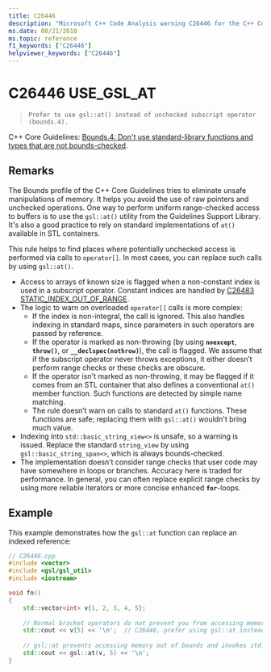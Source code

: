 ```yaml
---
title: C26446
description: "Microsoft C++ Code Analysis warning C26446 for the C++ Core Guidelines case Bounds.4."
ms.date: 08/21/2010
ms.topic: reference
f1_keywords: ["C26446"]
helpviewer_keywords: ["C26446"]
---
```

# C26446 USE_GSL_AT

> `Prefer to use gsl::at() instead of unchecked subscript operator (bounds.4).`

C++ Core Guidelines: [Bounds.4: Don't use standard-library functions and types that are not bounds-checked](https://github.com/isocpp/CppCoreGuidelines/blob/master/CppCoreGuidelines.md#probounds-bounds-safety-profile).

## Remarks

The Bounds profile of the C++ Core Guidelines tries to eliminate unsafe manipulations of memory. It helps you avoid the use of raw pointers and unchecked operations. One way to perform uniform range-checked access to buffers is to use the `gsl::at()` utility from the Guidelines Support Library. It's also a good practice to rely on standard implementations of `at()` available in STL containers.

This rule helps to find places where potentially unchecked access is performed via calls to `operator[]`. In most cases, you can replace such calls by using `gsl::at()`.

- Access to arrays of known size is flagged when a non-constant index is used in a subscript operator. Constant indices are handled by [C26483 STATIC_INDEX_OUT_OF_RANGE](c26483.md).
- The logic to warn on overloaded `operator[]` calls is more complex:
  - If the index is non-integral, the call is ignored. This also handles indexing in standard maps, since parameters in such operators are passed by reference.
  - If the operator is marked as non-throwing (by using **`noexcept`**, **`throw()`**, or **`__declspec(nothrow)`**), the call is flagged. We assume that if the subscript operator never throws exceptions, it either doesn’t perform range checks or these checks are obscure.
  - If the operator isn't marked as non-throwing, it may be flagged if it comes from an STL container that also defines a conventional `at()` member function. Such functions are detected by simple name matching.
  - The rule doesn’t warn on calls to standard `at()` functions. These functions are safe; replacing them with `gsl::at()` wouldn't bring much value.
- Indexing into `std::basic_string_view<>` is unsafe, so a warning is issued. Replace the standard `string_view` by using `gsl::basic_string_span<>`, which is always bounds-checked.
- The implementation doesn’t consider range checks that user code may have somewhere in loops or branches. Accuracy here is traded for performance. In general, you can often replace explicit range checks by using more reliable iterators or more concise enhanced **`for`**-loops.

## Example

This example demonstrates how the `gsl::at` function can replace an indexed reference:

```cpp
// C26446.cpp
#include <vector>
#include <gsl/gsl_util>
#include <iostream>

void fn()
{
    std::vector<int> v{1, 2, 3, 4, 5};
  
    // Normal bracket operators do not prevent you from accessing memory out of bounds.
    std::cout << v[5] << '\n';  // C26446, prefer using gsl::at instead of using operator[].
  
    // gsl::at prevents accessing memory out of bounds and invokes std::terminate on access.
    std::cout << gsl::at(v, 5) << '\n';
}
```
